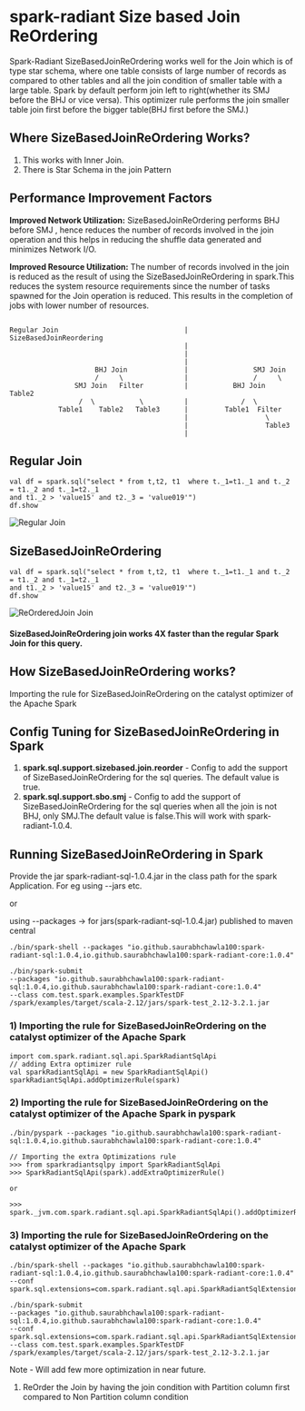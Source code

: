 # spark-radiant Size based Join ReOrdering

Spark-Radiant SizeBasedJoinReOrdering works well for the Join which is of type star schema, where one table
consists of large number of records as compared to other tables and all the join condition of smaller table with
a large table. Spark by default perform join left to right(whether its SMJ before the BHJ or vice versa).
This optimizer rule performs the join smaller table join first before the bigger table(BHJ first before the SMJ.)

## Where SizeBasedJoinReOrdering Works?

1) This works with Inner Join.
2) There is Star Schema in the join Pattern

## Performance Improvement Factors

**Improved Network Utilization:**
SizeBasedJoinReOrdering performs BHJ before SMJ , hence reduces the number of records involved in the join
operation and this helps in reducing the shuffle data generated and minimizes Network I/O.

**Improved Resource Utilization:**
The number of records involved in the join is reduced as the result of using the SizeBasedJoinReOrdering in spark.This
reduces the system resource requirements since the number of tasks spawned for the Join operation is reduced.
This results in the completion of jobs with lower number of resources.

````

Regular Join                               |    SizeBasedJoinReordering
                                           |
                                           |  
                                           |
                     BHJ Join              |                SMJ Join 
                     /     \               |                /     \
                SMJ Join   Filter          |           BHJ Join   Table2 
                 /  \           \          |             /  \        
            Table1    Table2   Table3      |         Table1  Filter
                                           |                   \
                                           |                   Table3  
                                           |
````


## Regular Join

```
val df = spark.sql("select * from t,t2, t1  where t._1=t1._1 and t._2 = t1._2 and t._1=t2._1 
and t1._2 > 'value15' and t2._3 = 'value019'")
df.show 
```

![Regular Join](Snapshots/RegularJoinWithoutJoinReOrder.png)


## SizeBasedJoinReOrdering

```
val df = spark.sql("select * from t,t2, t1  where t._1=t1._1 and t._2 = t1._2 and t._1=t2._1 
and t1._2 > 'value15' and t2._3 = 'value019'")
df.show 
```

![ReOrderedJoin Join](Snapshots/ReOrderedJoinOptimization.png)

#### SizeBasedJoinReOrdering join works 4X faster than the regular Spark Join for this query.

## How SizeBasedJoinReOrdering works?
Importing the rule for SizeBasedJoinReOrdering on the catalyst optimizer of the Apache Spark

## Config Tuning for SizeBasedJoinReOrdering in Spark

1) **spark.sql.support.sizebased.join.reorder** - Config to add the support of SizeBasedJoinReOrdering for the sql queries.
   The default value is true.
2) **spark.sql.support.sbo.smj** - Config to add the support of SizeBasedJoinReOrdering for the sql queries 
    when all the join is not BHJ, only SMJ.The default value is false.This will work with spark-radiant-1.0.4.

## Running SizeBasedJoinReOrdering in Spark
Provide the jar spark-radiant-sql-1.0.4.jar in the class path for the spark Application. For eg using --jars etc.

or

using --packages -> for jars(spark-radiant-sql-1.0.4.jar) published to maven central

```
./bin/spark-shell --packages "io.github.saurabhchawla100:spark-radiant-sql:1.0.4,io.github.saurabhchawla100:spark-radiant-core:1.0.4"

./bin/spark-submit
--packages "io.github.saurabhchawla100:spark-radiant-sql:1.0.4,io.github.saurabhchawla100:spark-radiant-core:1.0.4"
--class com.test.spark.examples.SparkTestDF /spark/examples/target/scala-2.12/jars/spark-test_2.12-3.2.1.jar

```

### 1) Importing the rule for SizeBasedJoinReOrdering on the catalyst optimizer of the Apache Spark

```
import com.spark.radiant.sql.api.SparkRadiantSqlApi
// adding Extra optimizer rule
val sparkRadiantSqlApi = new SparkRadiantSqlApi()
sparkRadiantSqlApi.addOptimizerRule(spark)

```

### 2) Importing the rule for SizeBasedJoinReOrdering on the catalyst optimizer of the Apache Spark in pyspark
```
./bin/pyspark --packages "io.github.saurabhchawla100:spark-radiant-sql:1.0.4,io.github.saurabhchawla100:spark-radiant-core:1.0.4"

// Importing the extra Optimizations rule
>>> from sparkradiantsqlpy import SparkRadiantSqlApi
>>> SparkRadiantSqlApi(spark).addExtraOptimizerRule()

or 

>>> spark._jvm.com.spark.radiant.sql.api.SparkRadiantSqlApi().addOptimizerRule(spark._jsparkSession)
```

### 3) Importing the rule for SizeBasedJoinReOrdering on the catalyst optimizer of the Apache Spark
```
./bin/spark-shell --packages "io.github.saurabhchawla100:spark-radiant-sql:1.0.4,io.github.saurabhchawla100:spark-radiant-core:1.0.4"
--conf spark.sql.extensions=com.spark.radiant.sql.api.SparkRadiantSqlExtension

./bin/spark-submit
--packages "io.github.saurabhchawla100:spark-radiant-sql:1.0.4,io.github.saurabhchawla100:spark-radiant-core:1.0.4"
--conf spark.sql.extensions=com.spark.radiant.sql.api.SparkRadiantSqlExtension
--class com.test.spark.examples.SparkTestDF /spark/examples/target/scala-2.12/jars/spark-test_2.12-3.2.1.jar

```

Note - Will add few more optimization in near future.
1) ReOrder the Join by having the join condition with Partition column first compared to Non Partition column condition

